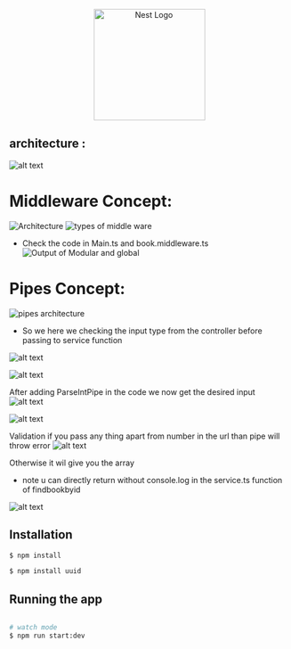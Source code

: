 <p align="center">
  <a href="http://nestjs.com/" target="blank"><img src="https://nestjs.com/img/logo-small.svg" width="200" alt="Nest Logo" /></a>
</p>


## architecture : 
![alt text](image-1.png)


# Middleware Concept:
![Architecture ](image-2.png)
![types of middle ware](image.png)


* Check the code in Main.ts and book.middleware.ts
![Output of Modular and global](image-3.png)


# Pipes Concept:

![pipes architecture](image-4.png)

* So we here we checking the input type from the controller before passing to service function

![alt text](image-5.png)

![alt text](image-6.png)

After adding ParseIntPipe in the code we now get the desired input
![alt text](image-7.png)

![alt text](image-8.png)

Validation if you pass any thing apart from number in the url than pipe will throw error
![alt text](image-9.png)

Otherwise it wil give you the array
* note u can directly return without console.log in the service.ts function of findbookbyid

![alt text](image-10.png)

## Installation

```bash
$ npm install   

$ npm install uuid
```

## Running the app

```bash

# watch mode
$ npm run start:dev



```